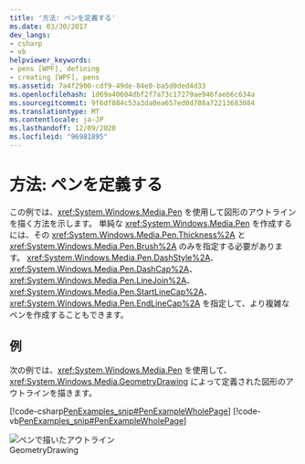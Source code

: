 ```yaml
---
title: '方法: ペンを定義する'
ms.date: 03/30/2017
dev_langs:
- csharp
- vb
helpviewer_keywords:
- pens [WPF], defining
- creating [WPF], pens
ms.assetid: 7a4f2900-cdf9-49de-84e0-ba5d0ded4d33
ms.openlocfilehash: 1d69a40604dbf2f7a73c17279ae946faeb6c634a
ms.sourcegitcommit: 9f6df084c53a3da0ea657ed0d708a72213683084
ms.translationtype: MT
ms.contentlocale: ja-JP
ms.lasthandoff: 12/09/2020
ms.locfileid: "96981895"
---
```

# <a name="how-to-define-a-pen"></a>方法: ペンを定義する
この例では、<xref:System.Windows.Media.Pen> を使用して図形のアウトラインを描く方法を示します。 単純な <xref:System.Windows.Media.Pen> を作成するには、その <xref:System.Windows.Media.Pen.Thickness%2A> と <xref:System.Windows.Media.Pen.Brush%2A> のみを指定する必要があります。 <xref:System.Windows.Media.Pen.DashStyle%2A>、<xref:System.Windows.Media.Pen.DashCap%2A>、<xref:System.Windows.Media.Pen.LineJoin%2A>、<xref:System.Windows.Media.Pen.StartLineCap%2A>、<xref:System.Windows.Media.Pen.EndLineCap%2A> を指定して、より複雑なペンを作成することもできます。  
  
## <a name="example"></a>例  
 次の例では、<xref:System.Windows.Media.Pen> を使用して、<xref:System.Windows.Media.GeometryDrawing> によって定義された図形のアウトラインを描きます。  
  
 [!code-csharp[PenExamples_snip#PenExampleWholePage](~/samples/snippets/csharp/VS_Snippets_Wpf/PenExamples_snip/CSharp/PenExample.cs#penexamplewholepage)]
 [!code-vb[PenExamples_snip#PenExampleWholePage](~/samples/snippets/visualbasic/VS_Snippets_Wpf/PenExamples_snip/VisualBasic/PenExample.vb#penexamplewholepage)]  
  
 ![ペンで描いたアウトライン](./media/graphicsmm-simple-pen.jpg "graphicsmm_simple_pen")  
GeometryDrawing
